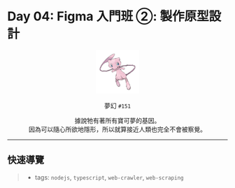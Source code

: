 # Day 04: Figma 入門班 ②: 製作原型設計

<p align="center">
    <img src="./cover.png" width="100" />
</p>

<p align="center">
    夢幻 <code>#151</code>
</p>

<p align="center">
    據說牠有著所有寶可夢的基因。<br>因為可以隨心所欲地隱形，所以就算接近人類也完全不會被察覺。
</p>

---

## 快速導覽

> * tags: `nodejs`, `typescript`, `web-crawler`, `web-scraping`

## 


